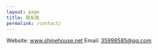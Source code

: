 ```yaml
---
layout: page
title: 联系我
permalink: /contact/
---
```


Website: www.shinehouse.net
Email: 35998585@qq.com


